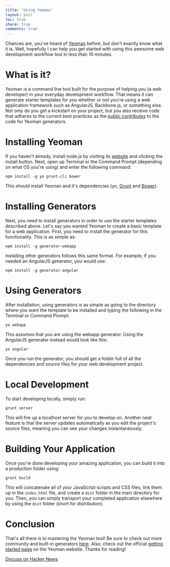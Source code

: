 ```yaml
---
title: 'Using Yeoman'
layout: post
toc: true
share: true
comments: true
---
```


Chances are, you've heard of [Yeoman](http://yeoman.io/) before, but don't
exactly know what it is. Well, hopefully I can help you get started with using
this awesome web development workflow tool in less than 10 minutes.

# What is it?

Yeoman is a command line tool built for the purpose of helping you (a web
developer) in your everyday development workflow. That means it can generate
starter templates for you whether or not you're using a web application
framework such as AngularJS, Backbone.js, or something else. Not only do you get
a kickstart on your project, but you also receive code that adheres to the
current best practices as the
[public contributes](http://yeoman.io/community-generators.html) to the code for
Yeoman generators.

# Installing Yeoman

If you haven't already, install node.js by visiting its
[website](http://nodejs.org/) and clicking the install button. Next, open up
Terminal or the Command Prompt (depending on what OS you're using) and enter the
following command:

```console
npm install -g yo grunt-cli bower
```

This should install Yeoman and it's dependencies (yo,
[Grunt](http://gruntjs.com/) and [Bower](http://bower.io/)).

# Installing Generators

Next, you need to install generators in order to use the starter templates
described above. Let's say you wanted Yeoman to create a basic template for a
web application. First, you need to install the generator for this
functionality. This is as simple as:

```console
npm install -g generator-webapp
```

Installing other generators follows this same format. For example, if you needed
an AngularJS generator, you would use:

```console
npm install -g generator-angular
```

# Using Generators

After installation, using generators is as simple as going to the directory
where you want the template to be installed and typing the following in the
Terminal or Command Prompt:

```console
yo webapp
```

This assumes that you are using the webapp generator. Using the AngularJS
generator instead would look like this:

```console
yo angular
```

Once you run the generator, you should get a folder full of all the dependencies
and source files for your web development project.

# Local Development

To start developing locally, simply run:

```console
grunt server
```

This will fire up a localhost server for you to develop on. Another neat feature
is that the server updates automatically as you edit the project's source files,
meaning you can see your changes instantaneously.

# Building Your Application

Once you're done developing your amazing application, you can build it into a
production folder using:

```console
grunt build
```

This will concatenate all of your JavaScript scripts and CSS files, link them up
in the `index.html` file, and create a `dist` folder in the main directory for
you. Then, you can simply transport your completed application elsewhere by
using the `dist` folder (short for distribution).

# Conclusion

That's all there is to mastering the Yeoman tool! Be sure to check out more
community and built-in generators
[here](http://yeoman.io/community-generators.html). Also, check out the official
[getting started page](http://yeoman.io/gettingstarted.html) on the Yeoman
website. Thanks for reading!

<a href="https://news.ycombinator.com/item?id=6151904" class="btn">Discuss on
Hacker News</a>
